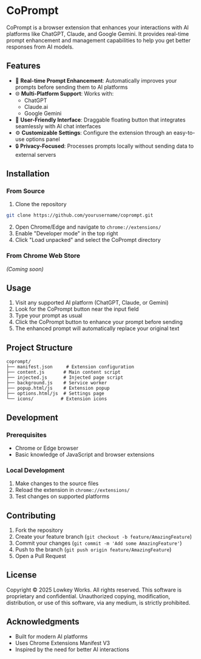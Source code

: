 # CoPrompt

CoPrompt is a browser extension that enhances your interactions with AI platforms like ChatGPT, Claude, and Google Gemini. It provides real-time prompt enhancement and management capabilities to help you get better responses from AI models.

## Features

- 🎯 **Real-time Prompt Enhancement**: Automatically improves your prompts before sending them to AI platforms
- 🌐 **Multi-Platform Support**: Works with:
  - ChatGPT
  - Claude.ai
  - Google Gemini
- 🎨 **User-Friendly Interface**: Draggable floating button that integrates seamlessly with AI chat interfaces
- ⚙️ **Customizable Settings**: Configure the extension through an easy-to-use options panel
- 🔒 **Privacy-Focused**: Processes prompts locally without sending data to external servers

## Installation

### From Source

1. Clone the repository

```bash
git clone https://github.com/yourusername/coprompt.git
```

2. Open Chrome/Edge and navigate to `chrome://extensions/`
3. Enable "Developer mode" in the top right
4. Click "Load unpacked" and select the CoPrompt directory

### From Chrome Web Store

_(Coming soon)_

## Usage

1. Visit any supported AI platform (ChatGPT, Claude, or Gemini)
2. Look for the CoPrompt button near the input field
3. Type your prompt as usual
4. Click the CoPrompt button to enhance your prompt before sending
5. The enhanced prompt will automatically replace your original text

## Project Structure

```
coprompt/
├── manifest.json     # Extension configuration
├── content.js       # Main content script
├── injected.js      # Injected page script
├── background.js    # Service worker
├── popup.html/js    # Extension popup
├── options.html/js  # Settings page
└── icons/          # Extension icons
```

## Development

### Prerequisites

- Chrome or Edge browser
- Basic knowledge of JavaScript and browser extensions

### Local Development

1. Make changes to the source files
2. Reload the extension in `chrome://extensions/`
3. Test changes on supported platforms

## Contributing

1. Fork the repository
2. Create your feature branch (`git checkout -b feature/AmazingFeature`)
3. Commit your changes (`git commit -m 'Add some AmazingFeature'`)
4. Push to the branch (`git push origin feature/AmazingFeature`)
5. Open a Pull Request

## License

Copyright © 2025 Lowkey Works. All rights reserved.
This software is proprietary and confidential.
Unauthorized copying, modification, distribution, or use of this software, via any medium, is strictly prohibited.

## Acknowledgments

- Built for modern AI platforms
- Uses Chrome Extensions Manifest V3
- Inspired by the need for better AI interactions
